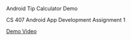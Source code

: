 ﻿Android Tip Calculator Demo

CS 407
Android App Development Assignment 1

[Demo Video](https://www.youtube.com/watch?v=xJatV2I3Ukg)